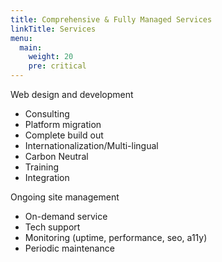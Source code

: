 ```yaml
---
title: Comprehensive & Fully Managed Services
linkTitle: Services
menu:
  main: 
    weight: 20
    pre: critical
---
```


Web design and development

- Consulting
- Platform migration
- Complete build out
- Internationalization/Multi-lingual
- Carbon Neutral
- Training
- Integration

Ongoing site management

- On-demand service
- Tech support
- Monitoring (uptime, performance, seo, a11y)
- Periodic maintenance